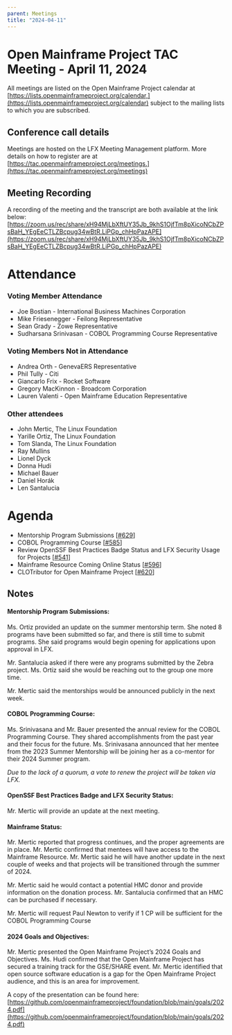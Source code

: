 ```yaml
---
parent: Meetings
title: "2024-04-11"
---
```




# Open Mainframe Project TAC Meeting - April 11, 2024

All meetings are listed on the Open Mainframe Project calendar at [https://lists.openmainframeproject.org/calendar,](https://lists.openmainframeproject.org/calendar) subject to the mailing lists to which you are subscribed.


## Conference call details

Meetings are hosted on the LFX Meeting Management platform. More details on how to register are at [https://tac.openmainframeproject.org/meetings.](https://tac.openmainframeproject.org/meetings)


## Meeting Recording

A recording of the meeting and the transcript are both available at the link below: \
[https://zoom.us/rec/share/xH94MjLbXftUY35Jb_9khS1OjfTm8pXicoNCbZPsBaH_YEgEeCTLZBcpug34wBtR.LiPGp_chHpPazAPE](https://zoom.us/rec/share/xH94MjLbXftUY35Jb_9khS1OjfTm8pXicoNCbZPsBaH_YEgEeCTLZBcpug34wBtR.LiPGp_chHpPazAPE)


# Attendance


### Voting Member Attendance



* Joe Bostian - International Business Machines Corporation
* Mike Friesenegger - Feilong Representative
* Sean Grady - Zowe Representative
* Sudharsana Srinivasan - COBOL Programming Course Representative


### Voting Members Not in Attendance



* Andrea Orth - GenevaERS Representative
* Phil Tully - Citi
* Giancarlo Frix - Rocket Software
* Gregory MacKinnon - Broadcom Corporation
* Lauren Valenti - Open Mainframe Education Representative

### Other attendees



* John Mertic, The Linux Foundation
* Yarille Ortiz, The Linux Foundation
* Tom Slanda, The Linux Foundation
* Ray Mullins
* Lionel Dyck
* Donna Hudi
* Michael Bauer
* Daniel Horák
* Len Santalucia


# Agenda



* Mentorship Program Submissions [[#629](https://github.com/openmainframeproject/tac/issues/629)]
* COBOL Programming Course [[#585](https://github.com/openmainframeproject/tac/issues/585)]
* Review OpenSSF Best Practices Badge Status and LFX Security Usage for Projects [[#541](https://github.com/openmainframeproject/tac/issues/541)]
* Mainframe Resource Coming Online Status [[#596](https://github.com/openmainframeproject/tac/issues/596)]
* CLOTributor for Open Mainframe Project [[#620](https://github.com/openmainframeproject/tac/issues/620)]


## Notes


#### **Mentorship Program Submissions:**

Ms. Ortiz provided an update on the summer mentorship term. She noted 8 programs have been submitted so far, and there is still time to submit programs. She said programs would begin opening for applications upon approval in LFX. 
 
Mr. Santalucia asked if there were any programs submitted by the Zebra project. Ms. Ortiz said she would be reaching out to the group one more time.

Mr. Mertic said the mentorships would be announced publicly in the next week. 



#### **COBOL Programming Course:**

Ms. Srinivasana and Mr. Bauer presented the annual review for the COBOL Programming Course. They shared accomplishments from the past year and their focus for the future. Ms. Srinivasana announced that her mentee from the 2023 Summer Mentorship will be joining her as a co-mentor for their 2024 Summer program.

*Due to the lack of a quorum, a vote to renew the project will be taken via LFX.*

#### **OpenSSF Best Practices Badge and LFX Security Status**:

Mr. Mertic will provide an update at the next meeting.

#### **Mainframe Status:** 
Mr. Mertic reported that progress continues, and the proper agreements are in place.  Mr. Mertic confirmed that mentees will have access to the Mainframe Resource.  Mr. Mertic said he will have another update in the next couple of weeks and that projects will be transitioned through the summer of 2024.

Mr. Mertic said he would contact a potential HMC donor and provide information on the donation process. Mr. Santalucia confirmed that an HMC can be purchased if necessary.

Mr. Mertic will request Paul Newton to verify if 1 CP will be sufficient for the COBOL Programming Course


#### 2024 Goals and Objectives:
Mr. Mertic presented the Open Mainframe Project’s 2024 Goals and Objectives.  Ms. Hudi confirmed that the Open Mainframe Project has secured a training track for the GSE/SHARE event.  Mr. Mertic identified that open source software education is a gap for the Open Mainframe Project audience, and this is an area for improvement.

A copy of the presentation can be found here: [https://github.com/openmainframeproject/foundation/blob/main/goals/2024.pdf](https://github.com/openmainframeproject/foundation/blob/main/goals/2024.pdf)
